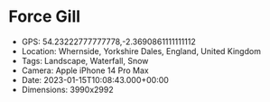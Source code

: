 # Force Gill

- GPS: 54.23222777777778,-2.3690861111111112
- Location: Whernside, Yorkshire Dales, England, United Kingdom
- Tags: Landscape, Waterfall, Snow
- Camera: Apple iPhone 14 Pro Max
- Date: 2023-01-15T10:08:43.000+00:00
- Dimensions: 3990x2992
